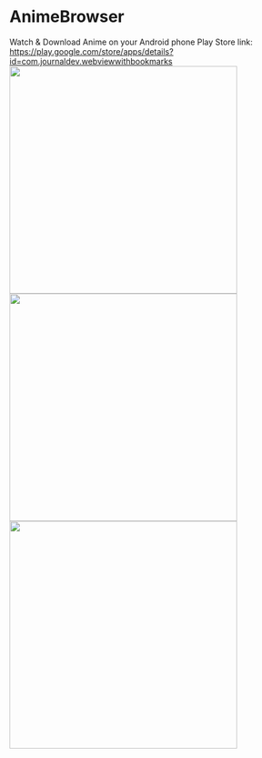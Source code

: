 # AnimeBrowser
Watch &amp; Download Anime on your Android phone
Play Store link:
https://play.google.com/store/apps/details?id=com.journaldev.webviewwithbookmarks
<br>
<img height="400" src="https://lh3.googleusercontent.com/W7g6UOcF2GWhGfEsuj1CtEoKkn4HaaRMzOFy-lF-15FygGcXgPdyce0Jsco1dEtbkg0k=w1280-h694-rw">
<img height="400" src="https://lh3.googleusercontent.com/V14tc5o_QjqxczkRJkMDqt0Zq0_4d1xyZ1GilffCzTJj7O3ZvvonoTGlHtIAzDeDWwA=w1280-h694-rw">
<img height="400" src="https://lh3.googleusercontent.com/-D0VS0_CRRa33A2zG-poS141dD_pxdt56WPrGxRRvLke57Ksaxcu6XKKBPE-csZV0ok=w1280-h694-rw">
